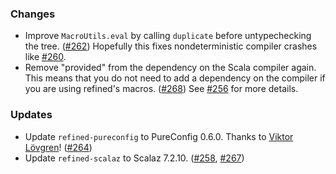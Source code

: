 ### Changes

* Improve `MacroUtils.eval` by calling `duplicate` before untypechecking
  the tree. ([#262][#262]) Hopefully this fixes nondeterministic compiler
  crashes like [#260][#260].
* Remove "provided" from the dependency on the Scala compiler again.
  This means that you do not need to add a dependency on the compiler if
  you are using refined's macros. ([#268][#268]) See [#256][#256] for more
  details.

### Updates

* Update `refined-pureconfig` to PureConfig 0.6.0.
  Thanks to [Viktor Lövgren](https://github.com/vlovgr)!
  ([#264][#264])
* Update `refined-scalaz` to Scalaz 7.2.10.
  ([#258][#258], [#267][#267])

[#258]: https://github.com/fthomas/refined/pull/258
[#256]: https://github.com/fthomas/refined/issues/256
[#260]: https://github.com/fthomas/refined/issues/260
[#262]: https://github.com/fthomas/refined/pull/262
[#264]: https://github.com/fthomas/refined/pull/264
[#267]: https://github.com/fthomas/refined/pull/267
[#268]: https://github.com/fthomas/refined/pull/268

